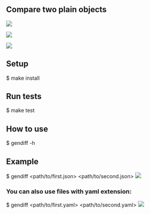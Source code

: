 ## Compare two plain objects 
<a href="https://codeclimate.com/github/possesion/frontend-project-lvl2/maintainability"><img src="https://api.codeclimate.com/v1/badges/01d535a023416c5787f0/maintainability" /></a>

<a href="https://codeclimate.com/github/possesion/frontend-project-lvl2/test_coverage"><img src="https://api.codeclimate.com/v1/badges/01d535a023416c5787f0/test_coverage" /></a>

![](https://github.com/possesion/frontend-project-lvl2/workflows/CI/badge.svg)

## Setup
$ make install
## Run tests
$ make test
## How to use
$ gendiff -h
## Example
$ gendiff <path/to/first.json> <path/to/second.json>
<a href="https://asciinema.org/a/THnQQt5wc0dr1T8bjQZv2jafZ" target="_blank"><img src="https://asciinema.org/a/THnQQt5wc0dr1T8bjQZv2jafZ.svg" /></a>

### You can also use files with yaml extension: 

$ gendiff <path/to/first.yaml> <path/to/second.yaml>
<a href="https://asciinema.org/a/wTPxgnzGIa4qbv0HGlSlW6UOk" target="_blank"><img src="https://asciinema.org/a/wTPxgnzGIa4qbv0HGlSlW6UOk.svg" /></a>
